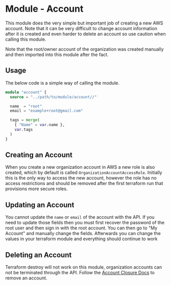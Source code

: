 # Module - Account

This module does the very simple but important job of creating a new AWS account. Note that it can
be very difficult to change account information after it is created and even harder to delete an
account so use caution when calling this module.

Note that the root/owner account of the organization was created manually and then imported into
this module after the fact.

## Usage

The below code is a simple way of calling the module.

```terraform
module "account" {
  source = "../path/to/module/account//"

  name  = "root"
  email = "example+root@gmail.com"

  tags = merge(
    { "Name" = var.name },
    var.tags
  )
}
```

## Creating an Account

When you create a new organization account in AWS a new role is also created, which by default
is called `OrganizationAccountAccessRole`. Initially this is the only way to access the new
account, however the role has no access restrictions and should be removed after the first
terraform run that provisions more secure roles.

## Updating an Account

You cannot update the `name` or `email` of the account with the API. If you need to update those
fields then you must first recover the password of the root user and then sign in with the root
account. You can then go to "My Account" and manually change the fields. Afterwards you can change
the values in your terraform module and everything should continue to work

## Deleting an Account

Terraform destroy will not work on this module, organization accounts can not be terminated through
the API. Follow the [Account Closure Docs][] to remove an account.

[Account Closure Docs]:
https://docs.aws.amazon.com/organizations/latest/userguide/orgs_manage_accounts_close.html
